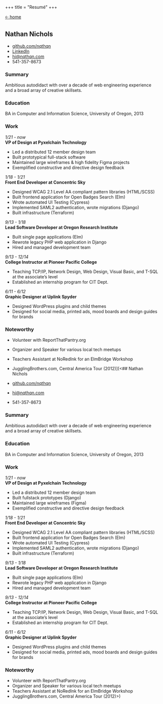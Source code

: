 +++
title = "Resumé"
+++

[🡠 home](/)

## Nathan Nichols

- [github.com/nqthqn](https://github.com/nqthqn)
- [LinkedIn](https://www.linkedin.com/in/nate-nichols-95a070171/)
- [hi@nqthqn.com](mailto:hi@nqthqn.com)
- 541-357-8673

### Summary

Ambitious autodidact with over a decade of web engineering experience and a broad array of creative skillsets.

### Education

BA in Computer and Information Science, University of Oregon, 2013

### Work

_1/21 - now_  
**VP of Design at Pyxelchain Technology**

- Led a distributed 12 member design team
- Built prototypical full-stack software
- Maintained large wireframes & high fidelity Figma projects
- Exemplified constructive and directive design feedback

_1/18 - 1/21_  
**Front End Developer at Concentric Sky**

- Designed WCAG 2.1 Level AA compliant pattern libraries (HTML/SCSS)
- Built frontend application for Open Badges Search (Elm)
- Wrote automated UI Testing (Cypress)
- Implemented SAML2 authentication, wrote migrations (Django)
- Built infrastructure (Terraform)

_9/13 - 1/18_  
**Lead Software Developer at Oregon Research Institute**

- Built single page applications (Elm)
- Rewrote legacy PHP web application in Django
- Hired and managed development team

_9/13 - 12/14_  
**College Instructor at Pioneer Pacific College**

- Teaching TCP/IP, Network Design, Web Design, Visual Basic, and T-SQL at the associate’s level
- Established an internship program for CIT Dept.

_6/11 - 6/12_  
**Graphic Designer at Uplink Spyder**

- Designed WordPress plugins and child themes
- Designed for social media, printed ads, mood boards and design guides for brands

### Noteworthy

- Volunteer with ReportThatPantry.org
- Organizer and Speaker for various local tech meetups
- Teachers Assistant at NoRedInk for an ElmBridge Workshop
- JugglingBrothers.com, Central America Tour (2012)](<## Nathan Nichols

- [github.com/nqthqn](https://github.com/nqthqn)
- [hi@nqthqn.com](mailto:hi@nqthqn.com)
- 541-357-8673

### Summary

Ambitious autodidact with over a decade of web engineering experience and a broad array of creative skillsets.

### Education

BA in Computer and Information Science, University of Oregon, 2013

### Work

_1/21 - now_  
**VP of Design at Pyxelchain Technology**

- Led a distributed 12 member design team
- Built fullstack prototypes (Django)
- Maintained large wireframes (Figma)
- Exemplified constructive and directive design feedback

_1/18 - 1/21_  
**Front End Developer at Concentric Sky**

- Designed WCAG 2.1 Level AA compliant pattern libraries (HTML/SCSS)
- Built frontend application for Open Badges Search (Elm)
- Wrote automated UI Testing (Cypress)
- Implemented SAML2 authentication, wrote migrations (Django)
- Built infrastructure (Terraform)

_9/13 - 1/18_  
**Lead Software Developer at Oregon Research Institute**

- Built single page applications (Elm)
- Rewrote legacy PHP web application in Django
- Hired and managed development team

_9/13 - 12/14_  
**College Instructor at Pioneer Pacific College**

- Teaching TCP/IP, Network Design, Web Design, Visual Basic, and T-SQL at the associate’s level
- Established an internship program for CIT Dept.

_6/11 - 6/12_  
**Graphic Designer at Uplink Spyder**

- Designed WordPress plugins and child themes
- Designed for social media, printed ads, mood boards and design guides for brands

### Noteworthy

- Volunteer with ReportThatPantry.org
- Organizer and Speaker for various local tech meetups
- Teachers Assistant at NoRedInk for an ElmBridge Workshop
- JugglingBrothers.com, Central America Tour (2012)>)